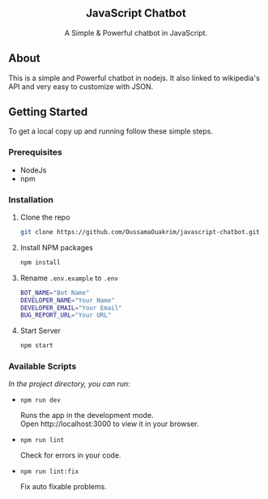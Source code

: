 <div id="top"></div>

<div align="center">
    <h2>JavaScript Chatbot</h2>
    <p>A Simple & Powerful chatbot in JavaScript.</p>
</div>

## About 

This is a simple and Powerful chatbot in nodejs. It also linked to wikipedia's API and very easy to customize with JSON. 

<!-- GETTING STARTED -->
## Getting Started

To get a local copy up and running follow these simple steps.

### Prerequisites

* NodeJs
* npm

### Installation

1. Clone the repo
   ```sh
   git clone https://github.com/OussamaOuakrim/javascript-chatbot.git
   ```
2. Install NPM packages
   ```sh
   npm install
   ```
3. Rename `.env.example` to `.env`
   ```sh 
   BOT_NAME="Bot Name"
   DEVELOPER_NAME="Your Name"
   DEVELOPER_EMAIL="Your Email"
   BUG_REPORT_URL="Your URL"
   ```
4. Start Server
   ```sh
   npm start
   ```

<!-- Scripts EXAMPLES -->
### Available Scripts

*In the project directory, you can run*:

- `npm run dev`

   Runs the app in the development mode.  
   Open http://localhost:3000 to view it in your browser.

- `npm run lint`

   Check for errors in your code.

- `npm run lint:fix`

   Fix auto fixable problems.
